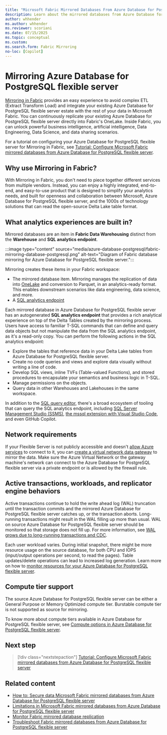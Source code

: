 ```yaml
---
title: "Microsoft Fabric Mirrored Databases From Azure Database for PostgreSQL flexible server"
description: Learn about the mirrored databases from Azure Database for PostgreSQL flexible server in Microsoft Fabric.
author: whhender
ms.author: whhender
ms.reviewer: scoriani
ms.date: 07/15/2025
ms.topic: conceptual
ms.custom:
ms.search.form: Fabric Mirroring
no-loc: [Copilot]
---
```


# Mirroring Azure Database for PostgreSQL flexible server

[Mirroring in Fabric](../mirroring/overview.md) provides an easy experience to avoid complex ETL (Extract Transform Load) and integrate your existing Azure Database for PostgreSQL flexible server estate with the rest of your data in Microsoft Fabric. You can continuously replicate your existing Azure Database for PostgreSQL flexible server directly into Fabric's OneLake. Inside Fabric, you can unlock powerful business intelligence, artificial intelligence, Data Engineering, Data Science, and data sharing scenarios.

For a tutorial on configuring your Azure Database for PostgreSQL flexible server for Mirroring in Fabric, see [Tutorial: Configure Microsoft Fabric mirrored databases from Azure Database for PostgreSQL flexible server](../mirroring/azure-database-postgresql-tutorial.md).

## Why use Mirroring in Fabric?

With Mirroring in Fabric, you don't need to piece together different services from multiple vendors. Instead, you can enjoy a highly integrated, end-to-end, and easy-to-use product that is designed to simplify your analytics needs, and built for openness and collaboration between Microsoft, Azure Database for PostgreSQL flexible server, and the 1000s of technology solutions that can read the open-source Delta Lake table format.

## What analytics experiences are built in?

Mirrored databases are an item in **Fabric Data Warehousing** distinct from the **Warehouse** and **SQL analytics endpoint**.

:::image type="content" source="media/azure-database-postgresql/fabric-mirroring-database-postgresql.png" alt-text="Diagram of Fabric database mirroring for Azure Database for PostgreSQL flexible server.":::

Mirroring creates these items in your Fabric workspace:

- The mirrored database item. Mirroring manages the replication of data into [OneLake](../onelake/onelake-overview.md) and conversion to Parquet, in an analytics-ready format. This enables downstream scenarios like data engineering, data science, and more.
- A [SQL analytics endpoint](../data-warehouse/get-started-lakehouse-sql-analytics-endpoint.md)

Each mirrored database in Azure Database for PostgreSQL flexible server has an autogenerated **SQL analytics endpoint** that provides a rich analytical experience on top of the Delta Tables created by the mirroring process. Users have access to familiar T-SQL commands that can define and query data objects but not manipulate the data from the SQL analytics endpoint, as it's a read-only copy. You can perform the following actions in the SQL analytics endpoint:

- Explore the tables that reference data in your Delta Lake tables from Azure Database for PostgreSQL flexible server.
- Create no code queries and views and explore data visually without writing a line of code.
- Develop SQL views, inline TVFs (Table-valued Functions), and stored procedures to encapsulate your semantics and business logic in T-SQL.
- Manage permissions on the objects.
- Query data in other Warehouses and Lakehouses in the same workspace.

In addition to the [SQL query editor](../data-warehouse/sql-query-editor.md), there's a broad ecosystem of tooling that can query the SQL analytics endpoint, including [SQL Server Management Studio (SSMS)](/sql/ssms/download-sql-server-management-studio-ssms), [the mssql extension with Visual Studio Code](/sql/tools/visual-studio-code/mssql-extensions?view=fabric&preserve-view=true), and even GitHub Copilot. 

## Network requirements

<!-- Maintain similar content in docs\database\mirrored-database\azure-database-postgresql-tutorial.md and docs\database\mirrored-database\azure-database-postgresql-limitations.md -->

If your Flexible Server is not publicly accessible and doesn't [allow Azure services](/azure/azure-sql/database/network-access-controls-overview#allow-azure-services) to connect to it, you can [create a virtual network data gateway](/data-integration/vnet/create-data-gateways) to mirror the data. Make sure the Azure Virtual Network or the gateway machine's network can connect to the Azure Database for PostgreSQL flexible server via a private endpoint or is allowed by the firewall rule.

## Active transactions, workloads, and replicator engine behaviors

Active transactions continue to hold the write ahead log (WAL) truncation until the transaction commits and the mirrored Azure Database for PostgreSQL flexible server catches up, or the transaction aborts. Long-running transactions might result in the WAL filling up more than usual. WAL on source Azure Database for PostgreSQL flexible server should be monitored so that storage does not fill up. For more information, see [WAL grows due to long-running transactions and CDC](/azure/postgresql/flexible-server/concepts-logical#monitor).

Each user workload varies. During initial snapshot, there might be more resource usage on the source database, for both CPU and IOPS (input/output operations per second, to read the pages). Table updates/delete operations can lead to increased log generation. Learn more on how to [monitor resources for your Azure Database for PostgreSQL flexible server](/azure/postgresql/flexible-server/concepts-monitoring).

## Compute tier support

The source Azure Database for PostgreSQL flexible server can be either a General Purpose or Memory Optimized compute tier. Burstable compute tier is not supported as source for mirroring.

To know more about compute tiers available in Azure Database for PostgreSQL flexible server, see [Compute options in Azure Database for PostgreSQL flexible server](/azure/postgresql/flexible-server/concepts-compute).

## Next step

> [!div class="nextstepaction"]
> [Tutorial: Configure Microsoft Fabric mirrored databases from Azure Database for PostgreSQL flexible server](../mirroring/azure-database-postgresql-tutorial.md)

## Related content

- [How to: Secure data Microsoft Fabric mirrored databases from Azure Database for PostgreSQL flexible server](../mirroring/azure-database-postgresql-how-to-data-security.md)
- [Limitations in Microsoft Fabric mirrored databases from Azure Database for PostgreSQL flexible server](../mirroring/azure-database-postgresql-limitations.md)
- [Monitor Fabric mirrored database replication](../mirroring/monitor.md)
- [Troubleshoot Fabric mirrored databases from Azure Database for PostgreSQL flexible server](../mirroring/azure-database-postgresql-troubleshoot.md)
